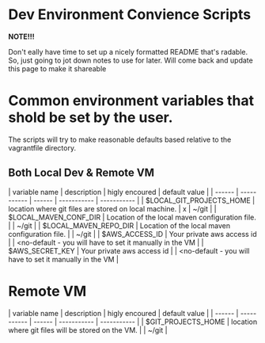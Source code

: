 # Dev Environment Convience Scripts 

**NOTE!!!**

Don't eally have time to set up a nicely formatted README that's radable.  So, just going to jot down notes to use for later.
Will come back and update this page to make it shareable

# Common environment variables that shold be set by the user. 

The scripts will try to make reasonable defaults based relative to the vagrantfile directory.


## Both Local Dev & Remote VM

| variable name | description | higly encoured | default value |
| ------ | ----------- | ------ | ----------- | ----------- |
| $LOCAL_GIT_PROJECTS_HOME | location where git files are stored on local machine. | x | ~/git |
| $LOCAL_MAVEN_CONF_DIR | Location of the local maven configuration file. | | ~/git |
| $LOCAL_MAVEN_REPO_DIR | Location of the local maven configuration file. | | ~/git |
| $AWS_ACCESS_ID | Your private aws access id | | <no-default - you will have to set it manually in the VM |
| $AWS_SECRET_KEY | Your private aws access id | | <no-default - you will have to set it manually in the VM |

# Remote VM
| variable name | description | higly encoured | default value |
| ------ | ----------- | ------ | ----------- | ----------- |
| $GIT_PROJECTS_HOME | location where git files will be stored on the VM. | | ~/git |

